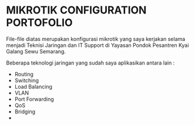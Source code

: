 # MIKROTIK CONFIGURATION PORTOFOLIO

File-file diatas merupakan konfigurasi mikrotik yang saya kerjakan selama menjadi Teknisi Jaringan dan IT Support di Yayasan Pondok Pesantren Kyai Galang Sewu Semarang.

Beberapa teknologi jaringan yang sudah saya aplikasikan antara lain :
* Routing
* Switching 
* Load Balancing
* VLAN
* Port Forwarding
* QoS
* Bridging
* 
